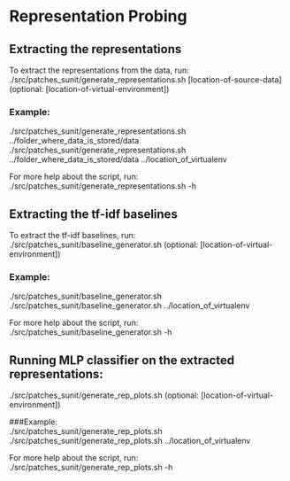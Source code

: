 # Representation Probing


## Extracting the representations
To extract the representations from the data, run:
./src/patches_sunit/generate_representations.sh [location-of-source-data] (optional: [location-of-virtual-environment])

### Example:    
./src/patches_sunit/generate_representations.sh ../folder_where_data_is_stored/data
./src/patches_sunit/generate_representations.sh ../folder_where_data_is_stored/data ../location_of_virtualenv

For more help about the script, run:
./src/patches_sunit/generate_representations.sh -h

## Extracting the tf-idf baselines
To extract the tf-idf baselines, run:
./src/patches_sunit/baseline_generator.sh (optional: [location-of-virtual-environment])

### Example:
./src/patches_sunit/baseline_generator.sh 
./src/patches_sunit/baseline_generator.sh ../location_of_virtualenv

For more help about the script, run:
./src/patches_sunit/baseline_generator.sh -h

## Running MLP classifier on the extracted representations:

./src/patches_sunit/generate_rep_plots.sh (optional: [location-of-virtual-environment])

###Example:    
./src/patches_sunit/generate_rep_plots.sh     
./src/patches_sunit/generate_rep_plots.sh ../location_of_virtualenv

For more help about the script, run:
./src/patches_sunit/generate_rep_plots.sh  -h


